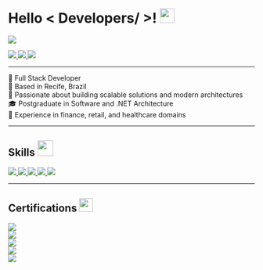 <h1> Hello < Developers/ >! <img src="https://raw.githubusercontent.com/MartinHeinz/MartinHeinz/master/wave.gif" width="30px"> </h1>

<p>
  <a href="https://github.com/DenverCoder1/readme-typing-svg">
    <img src="https://readme-typing-svg.herokuapp.com?&font=IBM+Plex+Sans&color=abcdef&size=20&lines=Welcome+to+my+GitHub+Profile!" />
  </a>
</p>

<a href="https://www.linkedin.com/in/flávio-jcosta" target="_blank">
  <img src="https://img.shields.io/badge/LinkedIn-0077B5?style=for-the-badge&logo=linkedin&logoColor=white">
</a>
<a href="https://stackoverflow.com/users/18368570/fl%c3%81vio-jose-da-costa-filho" target="_blank">
  <img src="https://img.shields.io/badge/Stack_Overflow-FE7A16?style=for-the-badge&logo=stack-overflow&logoColor=white">
</a>
<a href="mailto:flaviojcostafilho@gmail.com" target="_blank">
  <img src="https://img.shields.io/badge/Gmail-0077B5?style=for-the-badge&logo=Gmail&logoColor=white">
</a>

---

🎯 Full Stack Developer  
📍 Based in Recife, Brazil  
🚀 Passionate about building scalable solutions and modern architectures  
🎓 Postgraduate in Software and .NET Architecture  
📌 Experience in finance, retail, and healthcare domains  

---

<h2>Skills <img src="https://media2.giphy.com/media/QssGEmpkyEOhBCb7e1/giphy.gif" width="32px"> </h2>

<a href="https://dotnet.microsoft.com/" target="_blank">
  <img src="https://img.shields.io/badge/.NET-purple?style=for-the-badge&logo=dotnet&logoColor=white">
</a>
<a href="https://angular.io/" target="_blank">
  <img src="https://img.shields.io/badge/Angular-DD0031?style=for-the-badge&logo=angular&logoColor=white">
</a>
<a href="https://www.typescriptlang.org/" target="_blank">
  <img src="https://img.shields.io/badge/TypeScript-007ACC?style=for-the-badge&logo=typescript&logoColor=white">
</a>
<a href="https://aws.amazon.com/" target="_blank">
  <img src="https://img.shields.io/badge/AWS-232F3E?style=for-the-badge&logo=amazon-aws&logoColor=white">
</a>
<a href="https://azure.microsoft.com/" target="_blank">
  <img src="https://img.shields.io/badge/Azure-0078D4?style=for-the-badge&logo=microsoftazure&logoColor=white">
</a>


---

<h2>Certifications <img src="https://img.icons8.com/color/48/certificate.png" width="28px"> </h2>

<a href="https://learn.microsoft.com/en-us/certifications/exams/az-900/" target="_blank">
  <img src="https://img.shields.io/badge/AZ--900-Microsoft_Azure_Fundamentals-0078D4?style=for-the-badge&logo=microsoftazure&logoColor=white">
</a><br/>

<a href="https://learn.microsoft.com/en-us/certifications/exams/ai-900/" target="_blank">
  <img src="https://img.shields.io/badge/AI--900-Azure_AI_Fundamentals-8A2BE2?style=for-the-badge&logo=microsoftazure&logoColor=white">
</a><br/>

<a href="https://learn.microsoft.com/en-us/certifications/exams/dp-900/" target="_blank">
  <img src="https://img.shields.io/badge/DP--900-Azure_Data_Fundamentals-000080?style=for-the-badge&logo=microsoftazure&logoColor=white">
</a><br/>

<a href="https://skills.github.com/certifications/github-foundations/" target="_blank">
  <img src="https://img.shields.io/badge/GitHub-Foundations-000000?style=for-the-badge&logo=github&logoColor=white">
</a><br/>

<a href="https://github.com/features/copilot" target="_blank">
  <img src="https://img.shields.io/badge/GitHub-Copilot-000000?style=for-the-badge&logo=github&logoColor=white">
</a>

